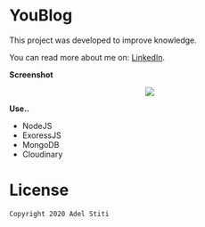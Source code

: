 # YouBlog

This project was developed to improve knowledge.

You can read more about me on: [LinkedIn](https://www.linkedin.com/in/adel-stiti-9ba760158/).


**Screenshot**

<p align="center"><img src="https://i.ibb.co/dc6Mh40/blog.png" /></p>

**Use..**
- NodeJS
- ExoressJS
- MongoDB
- Cloudinary


# License

    Copyright 2020 Adel Stiti
